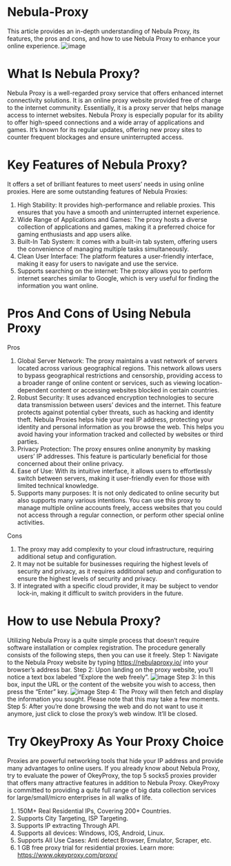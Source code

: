 # Nebula-Proxy
This article provides an in-depth understanding of Nebula Proxy, its features, the pros and cons, and how to use Nebula Proxy to enhance your online experience.
![image](https://github.com/OkeyProxyCom/Nebula-Proxy/assets/150340973/bc70c386-c8ad-4d75-a45a-6bc323ead9a8)

# What Is Nebula Proxy?
Nebula Proxy is a well-regarded proxy service that offers enhanced internet connectivity solutions. It is an online proxy website provided free of charge to the internet community. Essentially, it is a proxy server that helps manage access to internet websites.
Nebula Proxy is especially popular for its ability to offer high-speed connections and a wide array of applications and games. It’s known for its regular updates, offering new proxy sites to counter frequent blockages and ensure uninterrupted access.

# Key Features of Nebula Proxy?
It offers a set of brilliant features to meet users’ needs in using online proxies. Here are some outstanding features of Nebula Proxies:
1. High Stability: It provides high-performance and reliable proxies. This ensures that you have a smooth and uninterrupted internet experience.
2. Wide Range of Applications and Games: The proxy hosts a diverse collection of applications and games, making it a preferred choice for gaming enthusiasts and app users alike.
3. Built-In Tab System: It comes with a built-in tab system, offering users the convenience of managing multiple tasks simultaneously.
4. Clean User Interface: The platform features a user-friendly interface, making it easy for users to navigate and use the service.
5. Supports searching on the internet: The proxy allows you to perform internet searches similar to Google, which is very useful for finding the information you want online.

# Pros And Cons of Using Nebula Proxy
Pros
1. Global Server Network: The proxy maintains a vast network of servers located across various geographical regions. This network allows users to bypass geographical restrictions and censorship, providing access to a broader range of online content or services, such as viewing location-dependent content or accessing websites blocked in certain countries.
2. Robust Security: It uses advanced encryption technologies to secure data transmission between users’ devices and the internet. This feature protects against potential cyber threats, such as hacking and identity theft. Nebula Proxies helps hide your real IP address, protecting your identity and personal information as you browse the web. This helps you avoid having your information tracked and collected by websites or third parties.
3. Privacy Protection: The proxy ensures online anonymity by masking users’ IP addresses. This feature is particularly beneficial for those concerned about their online privacy.
4. Ease of Use: With its intuitive interface, it allows users to effortlessly switch between servers, making it user-friendly even for those with limited technical knowledge.
5. Supports many purposes: It is not only dedicated to online security but also supports many various intentions. You can use this proxy to manage multiple online accounts freely, access websites that you could not access through a regular connection, or perform other special online activities.

Cons
1. The proxy may add complexity to your cloud infrastructure, requiring additional setup and configuration.
2. It may not be suitable for businesses requiring the highest levels of security and privacy, as it requires additional setup and configuration to ensure the highest levels of security and privacy.
3. If integrated with a specific cloud provider, it may be subject to vendor lock-in, making it difficult to switch providers in the future.

# How to use Nebula Proxy?
Utilizing Nebula Proxy is a quite simple process that doesn’t require software installation or complex registration. The procedure generally consists of the following steps, then you can use it freely.
Step 1:
Navigate to the Nebula Proxy website by typing https://nebulaproxy.io/ into your browser’s address bar.
Step 2:
Upon landing on the proxy website, you’ll notice a text box labeled “Explore the web freely”.
![image](https://github.com/OkeyProxyCom/Nebula-Proxy/assets/150340973/fda67795-7b9c-4741-9c2b-3154467886db)
Step 3:
In this box, input the URL or the content of the website you wish to access, then press the “Enter” key.
![image](https://github.com/OkeyProxyCom/Nebula-Proxy/assets/150340973/8cb236ae-c344-4430-9079-cdde638b7399)
Step 4:
The Proxy will then fetch and display the information you sought. Please note that this may take a few moments.
Step 5:
After you’re done browsing the web and do not want to use it anymore, just click to close the proxy’s web window. It’ll be closed.

# Try OkeyProxy As Your Proxy Choice
Proxies are powerful networking tools that hide your IP address and provide many advantages to online users. If you already know about Nebula Proxy, try to evaluate the power of OkeyProxy, the top 5 socks5 proxies provider that offers many attractive features in addition to Nebula Proxy.
OkeyProxy is committed to providing a quite full range of big data collection services for large/small/micro enterprises in all walks of life.

1. 150M+ Real Residential IPs, Covering 200+ Countries.
2. Supports City Targeting, ISP Targeting.
3. Supports IP extracting Through API.
4. Supports all devices: Windows, IOS, Android, Linux.
5. Supports All Use Cases: Anti detect Browser, Emulator, Scraper, etc.
6. 1 GB free proxy trial for residential proxies.
Learn more: https://www.okeyproxy.com/proxy/

